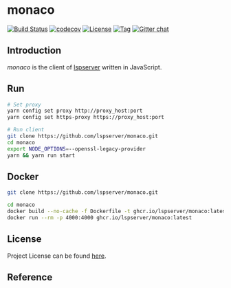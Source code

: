 # monaco

[![Build Status](https://github.com/lspserver/monaco/workflows/CI/badge.svg?branch=main&event=push)](https://github.com/lspserver/monaco/actions?query=workflow%3ACI)
[![codecov](https://codecov.io/gh/lspserver/monaco/branch/main/graph/badge.svg?token=FS77A6KD37)](https://codecov.io/gh/lspserver/monaco)
[![License](https://img.shields.io/github/license/lspserver/monaco.svg?color=brightgreen)](https://github.com/lspserver/monaco/blob/main/LICENSE)
[![Tag](https://img.shields.io/github/tag/lspserver/monaco.svg?color=brightgreen)](https://github.com/lspserver/monaco/tags)
[![Gitter chat](https://badges.gitter.im/craftslab/lspserver.png)](https://gitter.im/craftslab/lspserver)



## Introduction

*monaco* is the client of [lspserver](https://github.com/lspserver) written in JavaScript.



## Run

```bash
# Set proxy
yarn config set proxy http://proxy_host:port
yarn config set https-proxy https://proxy_host:port

# Run client
git clone https://github.com/lspserver/monaco.git
cd monaco
export NODE_OPTIONS=--openssl-legacy-provider
yarn && yarn run start
```



## Docker

```bash
git clone https://github.com/lspserver/monaco.git

cd monaco
docker build --no-cache -f Dockerfile -t ghcr.io/lspserver/monaco:latest .
docker run --rm -p 4000:4000 ghcr.io/lspserver/monaco:latest
```



## License

Project License can be found [here](LICENSE).



## Reference
